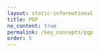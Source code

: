 ```yaml
---
layout: static-informational
title: PGP
no_content: true
permalink: /key_concepts/pgp
order: 5
---
```

